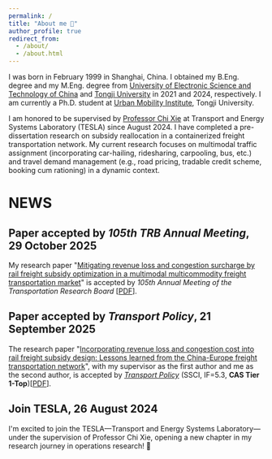 ```yaml
---
permalink: /
title: "About me 👋"
author_profile: true
redirect_from: 
  - /about/
  - /about.html
---
```


I was born in February 1999 in Shanghai, China. I obtained my B.Eng. degree and my M.Eng. degree from [University of Electronic Science and Technology of China](https://www.uestc.edu.cn/) and [Tongji University](https://www.tongji.edu.cn/) in 2021 and 2024, respectively. I am currently a Ph.D. student at [Urban Mobility Institute](http://umi.tongji.edu.cn/), Tongji University.

I am honored to be supervised by [Professor Chi Xie](https://scholar.google.com/citations?hl=en&user=LQ3KKYQAAAAJ&view_op=list_works&sortby=pubdate) at Transport and Energy Systems Laboratory (TESLA) since August 2024. I have completed a pre-dissertation research on subsidy reallocation in a containerized freight transportation network. My current research focuses on multimodal traffic assignment (incorporating car-hailing, ridesharing, carpooling, bus, etc.) and travel demand management (e.g., road pricing, tradable credit scheme, booking cum rationing) in a dynamic context.

# NEWS
## Paper accepted by *105th TRB Annual Meeting*, 29 October 2025

My research paper "[Mitigating revenue loss and congestion surcharge by rail freight subsidy optimization in a multimodal multicommodity freight transportation market](https://rusiwang99.github.io/publication/2026-01-11-Mitigating%20revenue%20loss%20and%20congestion%20surcharge%20by%20rail%20freight%20subsidy%20optimization%20in%20a%20multimodal%20multicommodity%20freight%20transportation%20market)" is accepted by *105th Annual Meeting of the Transportation Research Board* [[PDF](https://rusiwang99.github.io/files/TRBAM-26-04956.pdf)].


## Paper accepted by *Transport Policy*, 21 September 2025

The research paper "[Incorporating revenue loss and congestion cost into rail freight subsidy design: Lessons learned from the China-Europe freight transportation network](https://rusiwang99.github.io/publication/2025-09-23-Incorporating%20revenue%20loss%20and%20congestion%20cost%20into%20rail%20freight%20subsidy%20design%20Lessons%20learned%20from%20the%20China-Europe%20freight%20transportation%20network)", with my supervisor as the first author and me as the second author, is accepted by [*Transport Policy*](https://www.sciencedirect.com/journal/transport-policy) (SSCI, IF=5.3, **CAS Tier 1-Top**)[[PDF](https://rusiwang99.github.io/files/JTRP_103819.pdf)].


## Join TESLA, 26 August 2024
I'm excited to join the TESLA—Transport and Energy Systems Laboratory—under the supervision of Professor Chi Xie, opening a new chapter in my research journey in operations research! 🚀

